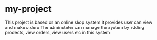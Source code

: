 # my-project
This project is based on an online shop system
It provides user can view and make orders 
The adminstater can manage the system by adding prodects, view orders, view users etc in this system
